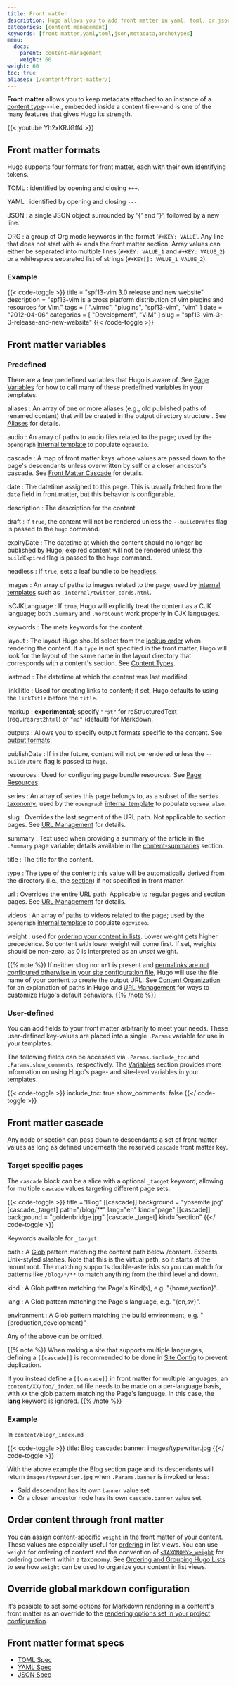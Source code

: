 ```yaml
---
title: Front matter
description: Hugo allows you to add front matter in yaml, toml, or json to your content files.
categories: [content management]
keywords: [front matter,yaml,toml,json,metadata,archetypes]
menu:
  docs:
    parent: content-management
    weight: 60
weight: 60
toc: true
aliases: [/content/front-matter/]
---
```


**Front matter** allows you to keep metadata attached to an instance of a [content type]---i.e., embedded inside a content file---and is one of the many features that gives Hugo its strength.

{{< youtube Yh2xKRJGff4 >}}

## Front matter formats

Hugo supports four formats for front matter, each with their own identifying tokens.

TOML
: identified by opening and closing `+++`.

YAML
: identified by opening and closing `---`.

JSON
: a single JSON object surrounded by '`{`' and '`}`', followed by a new line.

ORG
: a group of Org mode keywords in the format '`#+KEY: VALUE`'. Any line that does not start with `#+` ends the front matter section.
  Array values can either be separated into multiple lines (`#+KEY: VALUE_1` and `#+KEY: VALUE_2`) or a whitespace separated list of strings (`#+KEY[]: VALUE_1 VALUE_2`).

### Example

{{< code-toggle >}}
title = "spf13-vim 3.0 release and new website"
description = "spf13-vim is a cross platform distribution of vim plugins and resources for Vim."
tags = [ ".vimrc", "plugins", "spf13-vim", "vim" ]
date = "2012-04-06"
categories = [
  "Development",
  "VIM"
]
slug = "spf13-vim-3-0-release-and-new-website"
{{< /code-toggle >}}

## Front matter variables

### Predefined

There are a few predefined variables that Hugo is aware of. See [Page Variables][pagevars] for how to call many of these predefined variables in your templates.

aliases
: An array of one or more aliases (e.g., old published paths of renamed content) that will be created in the output directory structure . See [Aliases][aliases] for details.

audio
: An array of paths to audio files related to the page; used by the `opengraph` [internal template](/templates/internal) to populate `og:audio`.

cascade
: A map of front matter keys whose values are passed down to the page's descendants unless overwritten by self or a closer ancestor's cascade. See [Front Matter Cascade](#front-matter-cascade) for details.

date
: The datetime assigned to this page. This is usually fetched from the `date` field in front matter, but this behavior is configurable.

description
: The description for the content.

draft
: If `true`, the content will not be rendered unless the `--buildDrafts` flag is passed to the `hugo` command.

expiryDate
: The datetime at which the content should no longer be published by Hugo; expired content will not be rendered unless the `--buildExpired` flag is passed to the `hugo` command.

headless
: If `true`, sets a leaf bundle to be [headless][headless-bundle].

images
: An array of paths to images related to the page; used by [internal templates](/templates/internal) such as `_internal/twitter_cards.html`.

isCJKLanguage
: If `true`, Hugo will explicitly treat the content as a CJK language; both `.Summary` and `.WordCount` work properly in CJK languages.

keywords
: The meta keywords for the content.

layout
: The layout Hugo should select from the [lookup order][lookup] when rendering the content. If a `type` is not specified in the front matter, Hugo will look for the layout of the same name in the layout directory that corresponds with a content's section. See [Content Types][content type].

lastmod
: The datetime at which the content was last modified.

linkTitle
: Used for creating links to content; if set, Hugo defaults to using the `linkTitle` before the `title`.

markup
: **experimental**; specify `"rst"` for reStructuredText (requires`rst2html`) or `"md"` (default) for Markdown.

outputs
: Allows you to specify output formats specific to the content. See [output formats][outputs].

publishDate
: If in the future, content will not be rendered unless the `--buildFuture` flag is passed to `hugo`.

resources
: Used for configuring page bundle resources. See [Page Resources][page-resources].

series
: An array of series this page belongs to, as a subset of the `series` [taxonomy](/content-management/taxonomies/); used by the `opengraph` [internal template](/templates/internal) to populate `og:see_also`.

slug
: Overrides the last segment of the URL path. Not applicable to section pages. See [URL Management](/content-management/urls/#slug) for details.

summary
: Text used when providing a summary of the article in the `.Summary` page variable; details available in the [content-summaries](/content-management/summaries/) section.

title
: The title for the content.

type
: The type of the content; this value will be automatically derived from the directory (i.e., the [section]) if not specified in front matter.

url
: Overrides the entire URL path. Applicable to regular pages and section pages. See [URL Management](/content-management/urls/#url) for details.

videos
: An array of paths to videos related to the page; used by the `opengraph` [internal template](/templates/internal) to populate `og:video`.

weight
: used for [ordering your content in lists][ordering]. Lower weight gets higher precedence. So content with lower weight will come first. If set, weights should be non-zero, as 0 is interpreted as an *unset* weight.

{{% note %}}
If neither `slug` nor `url` is present and [permalinks are not configured otherwise in your site configuration file](/content-management/urls/#permalinks), Hugo will use the file name of your content to create the output URL. See [Content Organization](/content-management/organization) for an explanation of paths in Hugo and [URL Management](/content-management/urls/) for ways to customize Hugo's default behaviors.
{{% /note %}}

### User-defined

You can add fields to your front matter arbitrarily to meet your needs. These user-defined key-values are placed into a single `.Params` variable for use in your templates.

The following fields can be accessed via `.Params.include_toc` and `.Params.show_comments`, respectively. The [Variables] section provides more information on using Hugo's page- and site-level variables in your templates.

{{< code-toggle >}}
include_toc: true
show_comments: false
{{</ code-toggle >}}

## Front matter cascade

Any node or section can pass down to descendants a set of front matter values as long as defined underneath the reserved `cascade` front matter key.

### Target specific pages

The `cascade` block can be a slice with a optional `_target` keyword, allowing for multiple `cascade` values targeting different page sets.

{{< code-toggle >}}
title ="Blog"
[[cascade]]
background = "yosemite.jpg"
[cascade._target]
path="/blog/**"
lang="en"
kind="page"
[[cascade]]
background = "goldenbridge.jpg"
[cascade._target]
kind="section"
{{</ code-toggle >}}

Keywords available for `_target`:

path
: A [Glob](https://github.com/gobwas/glob) pattern matching the content path below /content. Expects Unix-styled slashes. Note that this is the virtual path, so it starts at the mount root. The matching supports double-asterisks so you can match for patterns like `/blog/*/**` to match anything from the third level and down.

kind
: A Glob pattern matching the Page's Kind(s), e.g. "{home,section}".

lang
: A Glob pattern matching the Page's language, e.g. "{en,sv}".

environment
: A Glob pattern matching the build environment, e.g. "{production,development}"

Any of the above can be omitted.

{{% note %}}
When making a site that supports multiple languages, defining a `[[cascade]]` is recommended to be done in [Site Config](../../getting-started/configuration/#cascade) to prevent duplication.

If you instead define a `[[cascade]]` in front matter for multiple languages, an `content/XX/foo/_index.md` file needs to be made on a per-language basis, with `XX` the glob pattern matching the Page's language. In this case, the **lang** keyword is ignored. 
{{% /note %}}

### Example

In `content/blog/_index.md`

{{< code-toggle >}}
title: Blog
cascade:
  banner: images/typewriter.jpg
{{</ code-toggle >}}

With the above example the Blog section page and its descendants will return `images/typewriter.jpg` when `.Params.banner` is invoked unless:

- Said descendant has its own `banner` value set
- Or a closer ancestor node has its own `cascade.banner` value set.

## Order content through front matter

You can assign content-specific `weight` in the front matter of your content. These values are especially useful for [ordering][ordering] in list views. You can use `weight` for ordering of content and the convention of [`<TAXONOMY>_weight`][taxweight] for ordering content within a taxonomy. See [Ordering and Grouping Hugo Lists][lists] to see how `weight` can be used to organize your content in list views.

## Override global markdown configuration

It's possible to set some options for Markdown rendering in a content's front matter as an override to the [rendering options set in your project configuration][config].

## Front matter format specs

- [TOML Spec][toml]
- [YAML Spec][yaml]
- [JSON Spec][json]

[variables]: /variables/
[aliases]: /content-management/urls/#aliases
[archetype]: /content-management/archetypes/
[config]: /getting-started/configuration/
[content type]: /content-management/types/
[contentorg]: /content-management/organization/
[headless-bundle]: /content-management/page-bundles/#headless-bundle
[json]: https://www.ecma-international.org/publications/files/ECMA-ST/ECMA-404.pdf
[lists]: /templates/lists/#sort-content
[lookup]: /templates/lookup-order/
[ordering]: /templates/lists/
[outputs]: /templates/output-formats/
[page-resources]: /content-management/page-resources/
[pagevars]: /variables/page/
[section]: /content-management/sections/
[taxweight]: /content-management/taxonomies/
[toml]: https://toml.io/
[urls]: /content-management/urls/
[variables]: /variables/
[yaml]: https://yaml.org/spec/
